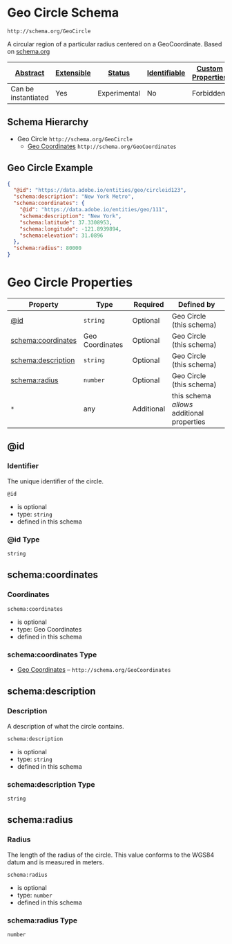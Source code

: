 
# Geo Circle Schema

```
http://schema.org/GeoCircle
```

A circular region of a particular radius centered on a GeoCoordinate. Based on [schema.org](http://schema.org/GeoCircle)

| [Abstract](../../../abstract.md) | [Extensible](../../../extensions.md) | [Status](../../../status.md) | [Identifiable](../../../id.md) | [Custom Properties](../../../extensions.md) | [Additional Properties](../../../extensions.md) | Defined In |
|----------------------------------|--------------------------------------|------------------------------|--------------------------------|---------------------------------------------|-------------------------------------------------|------------|
| Can be instantiated | Yes | Experimental | No | Forbidden | Permitted | [external/schema/geocircle.schema.json](external/schema/geocircle.schema.json) |
## Schema Hierarchy

* Geo Circle `http://schema.org/GeoCircle`
  * [Geo Coordinates](geocoordinates.schema.md) `http://schema.org/GeoCoordinates`


## Geo Circle Example
```json
{
  "@id": "https://data.adobe.io/entities/geo/circleid123",
  "schema:description": "New York Metro",
  "schema:coordinates": {
    "@id": "https://data.adobe.io/entities/geo/111",
    "schema:description": "New York",
    "schema:latitude": 37.3308953,
    "schema:longitude": -121.8939894,
    "schema:elevation": 31.0896
  },
  "schema:radius": 80000
}
```

# Geo Circle Properties

| Property | Type | Required | Defined by |
|----------|------|----------|------------|
| [@id](#@id) | `string` | Optional | Geo Circle (this schema) |
| [schema:coordinates](#schemacoordinates) | Geo Coordinates | Optional | Geo Circle (this schema) |
| [schema:description](#schemadescription) | `string` | Optional | Geo Circle (this schema) |
| [schema:radius](#schemaradius) | `number` | Optional | Geo Circle (this schema) |
| `*` | any | Additional | this schema *allows* additional properties |

## @id
### Identifier

The unique identifier of the circle.

`@id`
* is optional
* type: `string`
* defined in this schema

### @id Type


`string`






## schema:coordinates
### Coordinates

`schema:coordinates`
* is optional
* type: Geo Coordinates
* defined in this schema

### schema:coordinates Type


* [Geo Coordinates](geocoordinates.schema.md) – `http://schema.org/GeoCoordinates`





## schema:description
### Description

A description of what the circle contains.

`schema:description`
* is optional
* type: `string`
* defined in this schema

### schema:description Type


`string`






## schema:radius
### Radius

The length of the radius of the circle. This value conforms to the WGS84 datum and is measured in meters.

`schema:radius`
* is optional
* type: `number`
* defined in this schema

### schema:radius Type


`number`





